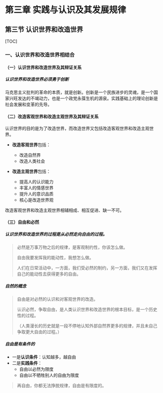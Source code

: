 # 第三章 实践与认识及其发展规律

## 第三节 认识世界和改造世界

[TOC]

### 一、认识世界和改造世界相结合

#### （一）认识世界和改造世界及其辩证关系

##### 认识世界和改造世界必须勇于创新

马克思主义批判的革命的本质，就是创新。创新是一个民族进步的灵魂，是一个国家兴旺发达的不竭动力，也是一个政党永葆生机的源泉。实践基础上的理论创新是社会发展和变革的先导。



#### （二）改造客观世界和改造主观世界及其辩证关系

认识世界的目的是为了改造世界，而改造世界又包括改造客观世界和改造主观世界。

- **改造客观世界**包括：
  - 改造自然界
  - 改造人类社会

- **改造主观世界**包括：
  - 提高人的认识能力
  - 丰富人的情感世界
  - 提升人的意识品质
  - 核心是改造世界观

改造客观世界和改造主观世界相辅相成、相互促进、缺一不可。



#### （三）自由和必然

##### 认识世界和改造世界的过程是从必然走向自由的过程。

> 必然是万事万物之后的规律，是客观制约性，你该怎么做。
>
> 自由我要发挥我的能动性，我想怎么做。
>
> 人们在日常活动中，一方面，我们受必然的制约，另一方面，我们又在发挥自己的能动性去获得更多的自由。

##### 自然的概念

> 自由是对必然的认识和对客观世界的改造。
>
> 认识必然，争取自由，是人类认识世界和改造世界的根本目标，是一个历史性的过程。
>
> （人类漫长的历史就是一段不停地认知外部自然界更多的规律，并且未自己争取更大自由的过程。）



##### 自由是有条件的

- 一是**认识条件**：认知越多，越自由
- 二是**实践条件**：
  - 自由以必然为限度
  - 自由以不牺牲别人的自由为限度

> 再自由，你都无法挣脱规律，自由是有限度的。


